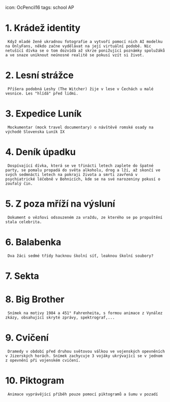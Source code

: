 
icon: OcPencil16
tags:
   school
   AP

# 1. Krádež identity
	 Když mladé ženě ukradnou fotografie a vytvoří pomocí nich AI modelku na OnlyFans, někdo začne vydělávat na její virtuální podobě. Nic netušící dívka se o tom dozvídá až skrze ponižující poznámky spolužáků a ve snaze uniknout neúnosné realitě se pokusí vzít si život.
# 2. Lesní strážce
	 Příšera podobná Leshy (The Witcher) žije v lese v Čechách u malé vesnice. Les "hlídá" před lidmi.
# 3. Expedice Luník
	 Mockumentar (mock travel documentary) o návštěvě romské osady na východě Slovenska Luník IX
# 4. Deník úpadku
	 Dospívající dívka, která se ve třinácti letech zaplete do špatné party, se pomalu propadá do světa alkoholu, drog a lží, až skončí ve svých sedmnácti letech na pokraji života a smrti zavřená v psychiatrické léčebně v Bohnicích, kde se na své narozeniny pokusí o zoufalý čin.
# 5. Z poza mříží na výsluní
	 Dokument o vězňovi odsouzeném za vraždu, ze kterého se po propuštění stala celebrita.
# 6. Balabenka
	 Dva žáci sedmé třídy hacknou školní síť, leaknou školní soubory?
# 7. Sekta

# 8. Big Brother 
     Snímek na motivy 1984 a 451° Fahrenheita, s formou animace z Vynález zkázy, obsahující skryté zprávy, spektrograf,...
# 9. Cvičení 
     Dramedy v období před druhou světovou válkou ve vojenských opevněních v Jizerských horách. Snímek zachycuje 3 vojáky ukrývající se v jednom z opevnění při vojenském cvičení.
# 10. Piktogram 
     Animace vyprávějící příběh pouze pomocí piktogramů a šumu v pozadí  